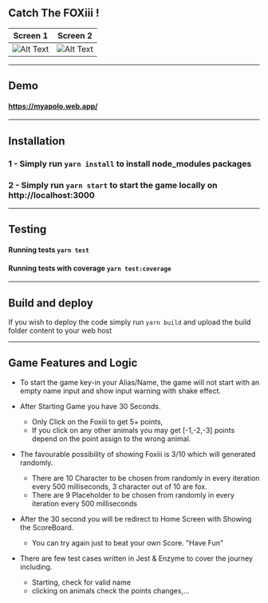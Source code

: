 ## Catch The FOXiii !

Screen 1                  |  Screen 2
:-------------------------:|:-------------------------:
![Alt Text](https://myapolo.web.app/static/media/gameScreen1.png)  |  ![Alt Text](https://myapolo.web.app/static/media/gameScreen2.png)

----------------------------


## Demo
#### https://myapolo.web.app/

----------------------------

## Installation

### 1 - Simply run `yarn install` to install node_modules packages
### 2 - Simply run `yarn start` to start the game locally on http://localhost:3000

----------------------------

## Testing

#### Running tests `yarn test`
#### Running tests with coverage `yarn test:coverage` 

----------------------------

## Build and deploy

If you wish to deploy the code simply run `yarn build` and upload the build folder content to your web host

----------------------------

## Game Features and Logic

* To start the game key-in your Alias/Name, the game will not start with an empty name input and show input warning with shake effect.

* After Starting Game you have 30 Seconds.
    * Only Click on the Foxiii to get 5+ points, 
    * If you click on any other animals you may get [-1,-2,-3] points depend on the point assign to the wrong animal.

* The favourable possibility of showing Foxiii is 3/10 which will generated randomly.
    * There are 10 Character to be chosen from randomly in every iteration every 500 milliseconds,  3 character out of 10 are fox.
    * There are 9 Placeholder to be chosen from randomly in every iteration every 500 milliseconds

* After the 30 second you will be redirect to Home Screen with Showing the ScoreBoard.
    * You can try again just to beat your own Score. "Have Fun"

* There are few test cases written in Jest & Enzyme to cover the journey including.
    * Starting, check for valid name
    * clicking on animals check the points changes,...




